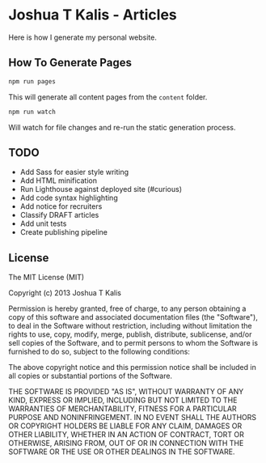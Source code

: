 # Joshua T Kalis - Articles

Here is how I generate my personal website.


## How To Generate Pages

``` bash
npm run pages
```

This will generate all content pages from the `content` folder.

``` bash
npm run watch
```

Will watch for file changes and re-run the static generation process.


## TODO

  - Add Sass for easier style writing
  - Add HTML minification
  - Run Lighthouse against deployed site (#curious)
  - Add code syntax highlighting
  - Add notice for recruiters
  - Classify DRAFT articles
  - Add unit tests
  - Create publishing pipeline


## License

The MIT License (MIT)

Copyright (c) 2013 Joshua T Kalis

Permission is hereby granted, free of charge, to any person obtaining a copy
of this software and associated documentation files (the "Software"), to deal
in the Software without restriction, including without limitation the rights
to use, copy, modify, merge, publish, distribute, sublicense, and/or sell
copies of the Software, and to permit persons to whom the Software is
furnished to do so, subject to the following conditions:

The above copyright notice and this permission notice shall be included in
all copies or substantial portions of the Software.

THE SOFTWARE IS PROVIDED "AS IS", WITHOUT WARRANTY OF ANY KIND, EXPRESS OR
IMPLIED, INCLUDING BUT NOT LIMITED TO THE WARRANTIES OF MERCHANTABILITY,
FITNESS FOR A PARTICULAR PURPOSE AND NONINFRINGEMENT. IN NO EVENT SHALL THE
AUTHORS OR COPYRIGHT HOLDERS BE LIABLE FOR ANY CLAIM, DAMAGES OR OTHER
LIABILITY, WHETHER IN AN ACTION OF CONTRACT, TORT OR OTHERWISE, ARISING FROM,
OUT OF OR IN CONNECTION WITH THE SOFTWARE OR THE USE OR OTHER DEALINGS IN
THE SOFTWARE.
